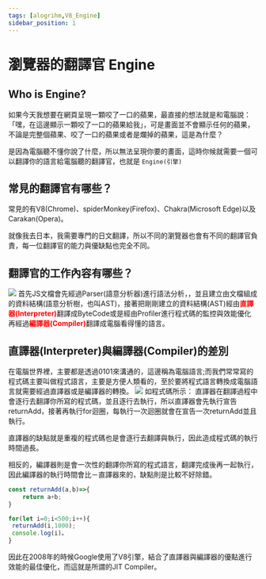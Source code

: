 ```yaml
---
tags: [alogrihm,V8_Engine]
sidebar_position: 1
---
```

# 瀏覽器的翻譯官 Engine
## Who is Engine?
如果今天我想要在網頁呈現一顆咬了一口的蘋果，最直接的想法就是和電腦說：「嘿，在這邊顯示一顆咬了一口的蘋果給我」，可是畫面並不會顯示任何的蘋果，不論是完整個蘋果、咬了一口的蘋果或者是爛掉的蘋果，這是為什麼？

是因為電腦聽不懂你說了什麼，所以無法呈現你要的畫面，這時你候就需要一個可以翻譯你的語言給電腦聽的翻譯官，也就是 `Engine(引擎)`
## 常見的翻譯官有哪些？
常見的有V8(Chrome)、spiderMonkey(Firefox)、Chakra(Microsoft Edge)以及Carakan(Opera)。

就像我去日本，我需要專門的日文翻譯，所以不同的瀏覽器也會有不同的翻譯官負責，每一位翻譯官的能力與優缺點也完全不同。
## 翻譯官的工作內容有哪些？
![](V8%20Engine.png)
首先JS文檔會先經過Parser(語意分析器)進行語法分析，，並且建立由文檔組成的資料結構(語意分析樹，也叫AST)，接著把剛剛建立的資料結構(AST)經由<font color="red">**直譯器(Interpreter)**</font>翻譯成ByteCode或是經由Profiler進行程式碼的監控與效能優化再經過<font color="red">**編譯器(Compiler)**</font>翻譯成電腦看得懂的語言。
## 直譯器(Interpreter)與編譯器(Compiler)的差別
在電腦世界裡，主要都是透過0101來溝通的，這邊稱為電腦語言;而我們常常寫的程式碼主要叫做程式語言，主要是方便人類看的，至於要將程式語言轉換成電腦語言就需要經過直譯器或是編譯器的轉換。
![](machineCode.png)
如程式碼所示：
直譯器在翻譯過程中會逐行去翻譯你所寫的程式碼，並且逐行去執行，所以直譯器會先執行宣告returnAdd，接著再執行for迴圈，每執行一次迴圈就會在宣告一次returnAdd並且執行。

直譯器的缺點就是重複的程式碼也是會逐行去翻譯與執行，因此造成程式碼的執行時間過長。

相反的，編譯器則是會一次性的翻譯你所寫的程式語言，翻譯完成後再一起執行，因此編譯器的執行時間會比－直譯器來的，缺點則是比較不好除錯。

```js  showLineNumbers
const returnAdd(a,b)=>{
    return a+b;
}

for(let i=0;i<500;i++){
 returnAdd(i,1000);
 console.log(i)。
}
```
因此在2008年的時候Google使用了V8引擎，結合了直譯器與編譯器的優點進行效能的最佳優化，而這就是所謂的JIT Compiler。

